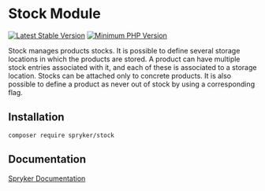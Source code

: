 # Stock Module
[![Latest Stable Version](https://poser.pugx.org/spryker/stock/v/stable.svg)](https://packagist.org/packages/spryker/stock)
[![Minimum PHP Version](https://img.shields.io/badge/php-%3E%3D%208.2-8892BF.svg)](https://php.net/)

Stock manages products stocks. It is possible to define several storage locations in which the products are stored. A product can have multiple stock entries associated with it, and each of these is associated to a storage location. Stocks can be attached only to concrete products. It is also possible to define a product as never out of stock by using a corresponding flag.

## Installation

```
composer require spryker/stock
```

## Documentation

[Spryker Documentation](https://docs.spryker.com)
